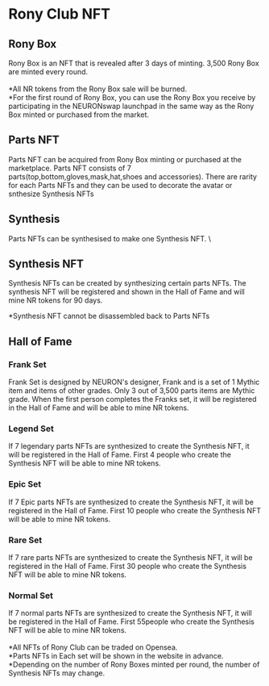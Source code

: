 # Rony Club NFT

## Rony Box

Rony Box is an NFT that is revealed after 3 days of minting. 3,500 Rony Box are minted every round.\
\
\*All NR tokens from the Rony Box sale will be burned.\
\*For the first round of Rony Box, you can use the Rony Box you receive by participating in the NEURONswap launchpad in the same way as the Rony Box minted or purchased from the market.

## Parts NFT&#x20;

Parts NFT can be acquired from Rony Box minting or purchased at the marketplace. Parts NFT consists of 7 parts(top,bottom,gloves,mask,hat,shoes and accessories). There are rarity for each Parts NFTs and they can be used to decorate the avatar or snthesize Synthesis NFTs

## Synthesis

Parts NFTs can be synthesised to make one Synthesis NFT. \


## Synthesis NFT

Synthesis NFTs can be created by synthesizing certain parts NFTs. The synthesis NFT will be registered and shown in the Hall of Fame and will mine NR tokens for 90 days.

\*Synthesis NFT cannot be disassembled back to Parts NFTs

## Hall  of Fame

### Frank Set

Frank Set is designed by NEURON's designer, Frank and is a set of 1 Mythic item and items of other grades. Only 3 out of 3,500 parts items are Mythic grade. When the first person completes the Franks set, it will be registered in the Hall of Fame and will be able to mine NR tokens.

### Legend Set

If 7 legendary parts NFTs are synthesized to create the Synthesis NFT, it will be registered in the Hall of Fame. First 4 people who create the Synthesis NFT will be able to mine NR tokens.

### Epic Set

If 7 Epic parts NFTs are synthesized to create the Synthesis NFT, it will be registered in the Hall of Fame. First 10 people who create the Synthesis NFT will be able to mine NR tokens.

### Rare Set

If 7 rare parts NFTs are synthesized to create the Synthesis NFT, it will be registered in the Hall of Fame. First 30 people who create the Synthesis NFT will be able to mine NR tokens.

### Normal Set

If 7 normal parts NFTs are synthesized to create the Synthesis NFT, it will be registered in the Hall of Fame. First 55people who create the Synthesis NFT will be able to mine NR tokens.\
\
\*All NFTs of Rony Club can be traded on Opensea. \
\*Parts NFTs in Each set will be shown in the website in advance. \
\*Depending on the number of Rony Boxes minted per round, the number of Synthesis NFTs may change.

